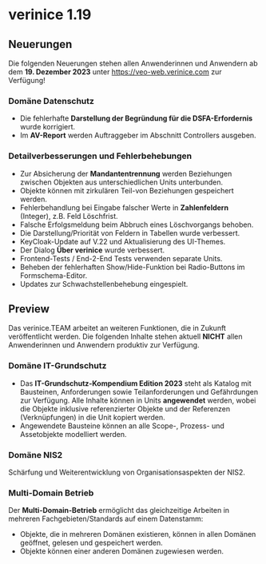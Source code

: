 # verinice 1.19

## Neuerungen

Die folgenden Neuerungen stehen allen Anwenderinnen und Anwendern ab dem **19. Dezember 2023** unter https://veo-web.verinice.com zur Verfügung!

### Domäne Datenschutz

- Die fehlerhafte **Darstellung der Begründung für die DSFA-Erfordernis** wurde korrigiert.
- Im **AV-Report** werden Auftraggeber im Abschnitt Controllers ausgeben.

### Detailverbesserungen und Fehlerbehebungen

- Zur Absicherung der **Mandantentrennung** werden Beziehungen zwischen Objekten aus unterschiedlichen Units unterbunden.
- Objekte können mit zirkulären Teil-von Beziehungen gespeichert werden.
- Fehlerbehandlung bei Eingabe falscher Werte in **Zahlenfeldern** (Integer), z.B. Feld Löschfrist.
- Falsche Erfolgsmeldung beim Abbruch eines Löschvorgangs behoben.
- Die Darstellung/Priorität von Feldern in Tabellen wurde verbessert.
- KeyCloak-Update auf V.22 und Aktualisierung des UI-Themes.
- Der Dialog **Über verinice** wurde verbessert.
- Frontend-Tests / End-2-End Tests verwenden separate Units.
- Beheben der fehlerhaften Show/Hide-Funktion bei Radio-Buttons im Formschema-Editor.
- Updates zur Schwachstellenbehebung eingespielt.

## Preview

Das verinice.TEAM arbeitet an weiteren Funktionen, die in Zukunft veröffentlicht werden.
Die folgenden Inhalte stehen aktuell **NICHT** allen Anwenderinnen und Anwendern produktiv zur Verfügung.

### Domäne IT-Grundschutz

- Das **IT-Grundschutz-Kompendium Edition 2023** steht als Katalog mit Bausteinen, Anforderungen sowie Teilanforderungen und Gefährdungen zur Verfügung. Alle Inhalte können in Units **angewendet** werden, wobei die Objekte inklusive referenzierter Objekte und der Referenzen (Verknüpfungen) in die Unit kopiert werden.
- Angewendete Bausteine können an alle Scope-, Prozess- und Assetobjekte modelliert werden.

### Domäne NIS2

Schärfung und Weiterentwicklung von Organisationsaspekten der NIS2.

### Multi-Domain Betrieb

Der **Multi-Domain-Betrieb** ermöglicht das gleichzeitige Arbeiten in mehreren Fachgebieten/Standards auf einem Datenstamm:
- Objekte, die in mehreren Domänen existieren, können in allen Domänen geöffnet, gelesen und gespeichert werden.
- Objekte können einer anderen Domänen zugewiesen werden. 
